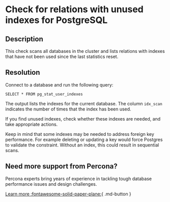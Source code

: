 # Check for relations with unused indexes for PostgreSQL

## Description

This check scans all databases in the cluster and lists relations with indexes that have not been used since the last statistics reset.


## Resolution

Connect to a database and run the following query:

```
SELECT * FROM pg_stat_user_indexes 
```

The output lists the indexes for the current database. The column `idx_scan` indicates the number of times that the index has been used.

If you find unused indexes, check whether these indexes are needed, and take appropriate actions.  

Keep in mind that some indexes may be needed to address foreign key performance. For example deleting or updating a key would force Postgres to validate the constraint. Without an index, this could result in sequential scans. 

## Need more support from Percona?

Percona experts bring years of experience in tackling tough database performance issues and design challenges.

[Learn more :fontawesome-solid-paper-plane:](https://per.co.na/subscribe){ .md-button }

